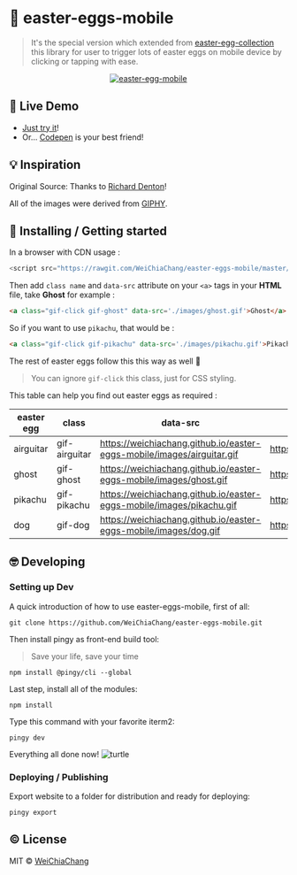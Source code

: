 # 📱 easter-eggs-mobile

> It's the special version which extended from [easter-egg-collection](https://github.com/WeiChiaChang/easter-egg-collection) this library for user to trigger lots of easter eggs on mobile device by clicking or tapping with ease.

<p align="center">
  <a target="_blank" href="https://github.com/WeiChiaChang/easter-eggs-mobile">
    <img alt="easter-egg-mobile" src="https://i.imgur.com/HE3hzAO.gif">
  </a>
</p>

## 🤘 Live Demo

- [Just try it](https://git.io/v5PQC)!
- Or... [Codepen](https://codepen.io/WeiChiaChang/pen/BwByxN?editors=1100) is your best friend!

## 💡 Inspiration

Original Source: Thanks to [Richard Denton](https://codepen.io/isdampe/pen/OXYZZO)!

All of the images were derived from [GIPHY](https://giphy.com/).

## 🎉 Installing / Getting started

In a browser with CDN usage :

```javascript
<script src="https://rawgit.com/WeiChiaChang/easter-eggs-mobile/master/scripts/easter-egg-mobile.js"></script>
```

Then add `class name` and `data-src` attribute on your `<a>` tags in your <b>HTML</b> file, take <b>Ghost</b> for example :

```html
<a class="gif-click gif-ghost" data-src='./images/ghost.gif'>Ghost</a>
```

 So if you want to use `pikachu`, that would be :
 ```html
 <a class="gif-click gif-pikachu" data-src='./images/pikachu.gif'>Pikachu</a>
 ```

 The rest of easter eggs follow this this way as well 🎉 

> You can ignore `gif-click` this class, just for CSS styling.

This table can help you find out easter eggs as required : 

easter egg | class | data-src | original source
---------- | ----- | -------- | ---------------
airguitar  | gif-airguitar | https://weichiachang.github.io/easter-eggs-mobile/images/airguitar.gif | https://i.giphy.com/7yfb0x166Coms.gif
ghost | gif-ghost | https://weichiachang.github.io/easter-eggs-mobile/images/ghost.gif | https://i.giphy.com/7yfb0x166Coms.gif
pikachu | gif-pikachu | https://weichiachang.github.io/easter-eggs-mobile/images/pikachu.gif | https://i.giphy.com/7yfb0x166Coms.gif
dog | gif-dog | https://weichiachang.github.io/easter-eggs-mobile/images/dog.gif | https://i.giphy.com/7yfb0x166Coms.gif

## 🤓 Developing

### Setting up Dev

A quick introduction of how to use easter-eggs-mobile, first of all:

```shell
git clone https://github.com/WeiChiaChang/easter-eggs-mobile.git
```

Then install pingy as front-end build tool:

> Save your life, save your time

```shell
npm install @pingy/cli --global
```

Last step, install all of the modules:

```shell
npm install
```

Type this command with your favorite iterm2:

```shell
pingy dev
```

Everything all done now! ![turtle](http://i.imgur.com/879dfXS.gif)


### Deploying / Publishing
Export website to a folder for distribution and ready for deploying:

```shell
pingy export
```

## ©️ License

MIT © [WeiChiaChang](https://github.com/WeiChiaChang/)
